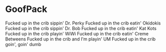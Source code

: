 # GoofPack
Fucked up in the crib sippin' Dr. Perky
Fucked up in the crib eatin' Okidokis
Fucked up in the crib sippin' Dr. Bob
Fucked up in the crib eatin' Kat Kots
Fucked up in the crib playin' WiWi
Fucked up in the crib eatin' Creme Betweens
Fucked up in the crib and I'm playin' UM
Fucked up in the crib goin', goin' dumb
